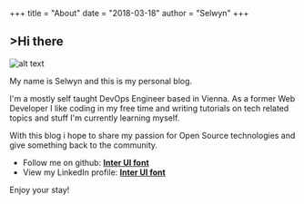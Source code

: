 +++
title = "About"
date = "2018-03-18"
author = "Selwyn"
+++

<h2>>Hi there<span class="logo__cursor" style="width: 3px; height: 1.625rem;"></span></h2>

![alt text](https://raw.githubusercontent.com/selloween/cv/master/profile.jpeg)

My name is Selwyn and this is my personal blog. 

I'm a mostly self taught DevOps Engineer based in Vienna. As a former Web Developer I like coding in my free time and writing tutorials on tech related topics and stuff I'm currently learning myself.

With this blog i hope to share my passion for Open Source technologies and give something back to the community.

- Follow me on github: [**Inter UI font**](https://github.com/selloween)
- View my LinkedIn profile: [**Inter UI font**](din.com/in/selwyn-rogers-172a07180/)

Enjoy your stay!